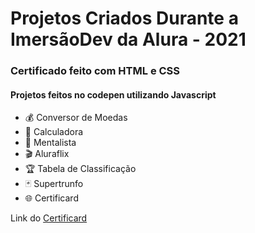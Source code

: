 

# Projetos Criados Durante a ImersãoDev da Alura - 2021
 
### Certificado feito com HTML e CSS
#### Projetos feitos no codepen utilizando Javascript

- 💰 Conversor de Moedas
- 🔢 Calculadora
- 🔮 Mentalista
- 🎬 Aluraflix
- 🏆 Tabela de Classificação
- 🃏 Supertrunfo
- 🌐 Certificard

Link do [Certificard](https://priscila-une.github.io/Certificard-Imersaodev/ "Certificard")
